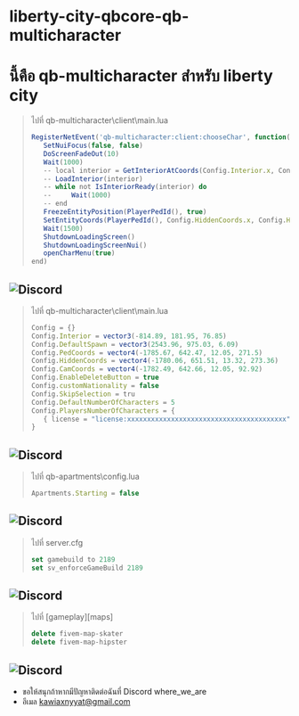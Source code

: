 # liberty-city-qbcore-qb-multicharacter

# นี้คือ qb-multicharacter สำหรับ liberty city

> ไปที่ qb-multicharacter\client\main.lua 
> ```js
>RegisterNetEvent('qb-multicharacter:client:chooseChar', function()
>    SetNuiFocus(false, false)
>    DoScreenFadeOut(10)
>    Wait(1000)
>    -- local interior = GetInteriorAtCoords(Config.Interior.x, Config.Interior.y, Config.Interior.z - 18.9)
>    -- LoadInterior(interior)
>    -- while not IsInteriorReady(interior) do
>    --     Wait(1000)
>    -- end
>    FreezeEntityPosition(PlayerPedId(), true)
>    SetEntityCoords(PlayerPedId(), Config.HiddenCoords.x, Config.HiddenCoords.y, Config.HiddenCoords.z)
>    Wait(1500)
>    ShutdownLoadingScreen()
>    ShutdownLoadingScreenNui()
>    openCharMenu(true)
>end)
>```
![Discord ](https://media.discordapp.net/attachments/1156702604324261959/1231389459434438676/image.png?ex=6636c7cd&is=662452cd&hm=979fc970a0514dcf4413fd0d3b03a130f559dca394d1faf637df34bb040d5d4a&=&format=webp&quality=lossless&width=1022&height=340)
---
> ไปที่ qb-multicharacter\client\main.lua 
> ```js
>Config = {}
>Config.Interior = vector3(-814.89, 181.95, 76.85)
>Config.DefaultSpawn = vector3(2543.96, 975.03, 6.09) 
>Config.PedCoords = vector4(-1785.67, 642.47, 12.05, 271.5)
>Config.HiddenCoords = vector4(-1780.06, 651.51, 13.32, 273.36) 
>Config.CamCoords = vector4(-1782.49, 642.66, 12.05, 92.92) 
>Config.EnableDeleteButton = true
>Config.customNationality = false
>Config.SkipSelection = tru
>Config.DefaultNumberOfCharacters = 5
>Config.PlayersNumberOfCharacters = {
>    { license = "license:xxxxxxxxxxxxxxxxxxxxxxxxxxxxxxxxxxxxxxxx", numberOfChars = 2 },
>}
>```
![Discord ]([https://media.discordapp.net/attachments/1156702604324261959/1231389459434438676/image.png?ex=6636c7cd&is=662452cd&hm=979fc970a0514dcf4413fd0d3b03a130f559dca394d1faf637df34bb040d5d4a&=&format=webp&quality=lossless&width=1022&height=340](https://media.discordapp.net/attachments/1122271190925447219/1249649004602462218/Screenshot_2024-06-10_155541.png?ex=666811d4&is=6666c054&hm=068725e2b21b05befaa3a4f5ffb2b5944fbc4665d44d44e676bcb54ceb1431e5&=&format=webp&quality=lossless&width=1440&height=280))
---


> ไปที่ qb-apartments\config.lua
> ```js
>Apartments.Starting = false
>```
![Discord ](https://media.discordapp.net/attachments/1156702604324261959/1231389503990661120/image.png?ex=6636c7d7&is=662452d7&hm=3c769ad79bc370a3bfca6d9aeef5d7e155e11c9c1bee43eb4708bbc8cdf2b0e6&=&format=webp&quality=lossless&width=985&height=472)
---

>ไปที่ server.cfg
>```js
>set gamebuild to 2189
>set sv_enforceGameBuild 2189
>```
![Discord ](https://media.discordapp.net/attachments/1156702604324261959/1231389575083986995/image.png?ex=6636c7e8&is=662452e8&hm=d5a56d420df372b98b8ba2578d104f36b647b466bb6baaaf9799b9351ead933a&=&format=webp&quality=lossless&width=376&height=44)
---

> ไปที่ [gameplay]\[maps] 
> ```js
> delete fivem-map-skater
> delete fivem-map-hipster
>```
![Discord ](https://media.discordapp.net/attachments/1156702604324261959/1231389656931893370/image.png?ex=6636c7fc&is=662452fc&hm=23d13b2fb62c899367b27ecc43cccf7cce993b9af1ca09f16a88e5aaa74e1dd1&=&format=webp&quality=lossless&width=1190&height=392)
---

* ขอให้สนุกถ้าหากมีปัญหาติดต่อฉันที่ Discord where_we_are 
* อีเมล kawiaxnyyat@gmail.com
